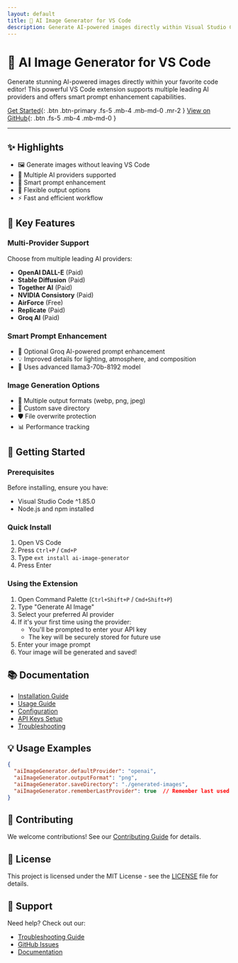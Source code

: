 ```yaml
---
layout: default
title: 🎨 AI Image Generator for VS Code
description: Generate AI-powered images directly within Visual Studio Code using multiple leading AI providers
---
```


# 🎨 AI Image Generator for VS Code

Generate stunning AI-powered images directly within your favorite code editor! This powerful VS Code extension supports multiple leading AI providers and offers smart prompt enhancement capabilities.

[Get Started](#getting-started){: .btn .btn-primary .fs-5 .mb-4 .mb-md-0 .mr-2 }
[View on GitHub](https://github.com/Amul-Thantharate/vscode-ai-image-generator){: .btn .fs-5 .mb-4 .mb-md-0 }

---

## ✨ Highlights

- 🖼️ Generate images without leaving VS Code
- 🤖 Multiple AI providers supported
- 🚀 Smart prompt enhancement
- 📁 Flexible output options
- ⚡ Fast and efficient workflow

## 🎯 Key Features

### Multi-Provider Support

Choose from multiple leading AI providers:
- **OpenAI DALL-E** (Paid)
- **Stable Diffusion** (Paid)
- **Together AI** (Paid)
- **NVIDIA Consistory** (Paid)
- **AirForce** (Free)
- **Replicate** (Paid)
- **Groq AI** (Paid)

### Smart Prompt Enhancement

- 🧠 Optional Groq AI-powered prompt enhancement
- 💡 Improved details for lighting, atmosphere, and composition
- 🔧 Uses advanced llama3-70b-8192 model

### Image Generation Options

- 🎨 Multiple output formats (webp, png, jpeg)
- 📂 Custom save directory
- 🛡️ File overwrite protection
- 📊 Performance tracking

## 🚀 Getting Started

### Prerequisites

Before installing, ensure you have:
- Visual Studio Code ^1.85.0
- Node.js and npm installed

### Quick Install

1. Open VS Code
2. Press `Ctrl+P` / `Cmd+P`
3. Type `ext install ai-image-generator`
4. Press Enter

### Using the Extension

1. Open Command Palette (`Ctrl+Shift+P` / `Cmd+Shift+P`)
2. Type "Generate AI Image"
3. Select your preferred AI provider
4. If it's your first time using the provider:
   - You'll be prompted to enter your API key
   - The key will be securely stored for future use
5. Enter your image prompt
6. Your image will be generated and saved!

## 📚 Documentation

- [Installation Guide](installation.html)
- [Usage Guide](usage.html)
- [Configuration](configuration.html)
- [API Keys Setup](api-keys.html)
- [Troubleshooting](troubleshooting.html)

## 💡 Usage Examples

```json
{
  "aiImageGenerator.defaultProvider": "openai",
  "aiImageGenerator.outputFormat": "png",
  "aiImageGenerator.saveDirectory": "./generated-images",
  "aiImageGenerator.rememberLastProvider": true  // Remember last used provider
}
```

## 🤝 Contributing

We welcome contributions! See our [Contributing Guide](contributing.html) for details.

## 📝 License

This project is licensed under the MIT License - see the [LICENSE](license.html) file for details.

## 💬 Support

Need help? Check out our:
- [Troubleshooting Guide](troubleshooting.html)
- [GitHub Issues](https://github.com/yourusername/vscode-ai-image-generator/issues)
- [Documentation](https://yourusername.github.io/vscode-ai-image-generator)
